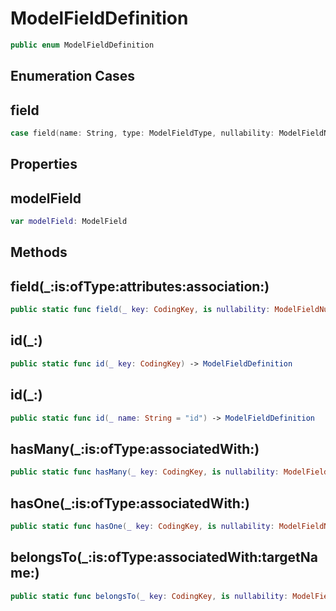 # ModelFieldDefinition

``` swift
public enum ModelFieldDefinition
```

## Enumeration Cases

## field

``` swift
case field(name: String, type: ModelFieldType, nullability: ModelFieldNullability, association: ModelAssociation?, attributes: [ModelFieldAttribute])
```

## Properties

## modelField

``` swift
var modelField: ModelField
```

## Methods

## field(\_:is:ofType:attributes:association:)

``` swift
public static func field(_ key: CodingKey, is nullability: ModelFieldNullability = .required, ofType type: ModelFieldType = .string, attributes: [ModelFieldAttribute] = [], association: ModelAssociation? = nil) -> ModelFieldDefinition
```

## id(\_:)

``` swift
public static func id(_ key: CodingKey) -> ModelFieldDefinition
```

## id(\_:)

``` swift
public static func id(_ name: String = "id") -> ModelFieldDefinition
```

## hasMany(\_:is:ofType:associatedWith:)

``` swift
public static func hasMany(_ key: CodingKey, is nullability: ModelFieldNullability = .required, ofType type: Model.Type, associatedWith associatedKey: CodingKey) -> ModelFieldDefinition
```

## hasOne(\_:is:ofType:associatedWith:)

``` swift
public static func hasOne(_ key: CodingKey, is nullability: ModelFieldNullability = .required, ofType type: Model.Type, associatedWith associatedKey: CodingKey) -> ModelFieldDefinition
```

## belongsTo(\_:is:ofType:associatedWith:targetName:)

``` swift
public static func belongsTo(_ key: CodingKey, is nullability: ModelFieldNullability = .required, ofType type: Model.Type, associatedWith associatedKey: CodingKey? = nil, targetName: String? = nil) -> ModelFieldDefinition
```
